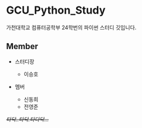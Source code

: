 # GCU_Python_Study

가천대학교 컴퓨터공학부 24학번의 파이썬 스터디 깃입니다.

## Member

* 스터디장

    * 이승호
* 멤버
  * 신동희
  * 전영준

~~*타닥..타닥.타다닥...*~~